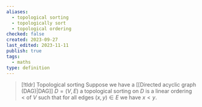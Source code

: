 ```yaml
---
aliases:
  - topological sorting
  - topologically sort
  - topological ordering
checked: false
created: 2023-09-27
last_edited: 2023-11-11
publish: true
tags:
  - maths
type: definition
---
```

> [!tldr] Topological sorting
> Suppose we have a [[Directed acyclic graph (DAG)|DAG]] $D = (V,E)$ a topological sorting on $D$ is a linear ordering $<$ of $V$ such that for all edges $(x,y) \in E$ we have $x < y$.
